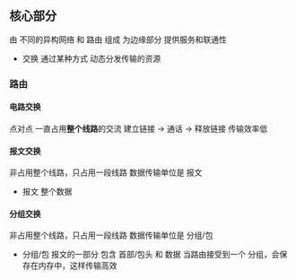 ##  核心部分
由 不同的异构网络 和 路由 组成
为边缘部分 提供服务和联通性
* 交换
通过某种方式 动态分发传输的资源

###   路由
####    电路交换 
点对点 一直占用**整个线路**的交流
建立链接 -> 通话 -> 释放链接 
传输效率低

####    报文交换 
非占用整个线路，只占用一段线路
数据传输单位是 报文
* 报文
整个数据

####    分组交换
非占用整个线路，只占用一段线路
数据传输单位是 分组/包
* 分组/包
报文的一部分
包含 首部/包头 和 数据
当路由接受到一个 分组，会保存在内存中，这样传输高效
